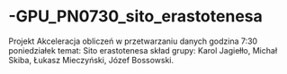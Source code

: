 # -GPU_PN0730_sito_erastotenesa
Projekt Akceleracja obliczeń w przetwarzaniu danych
godzina 7:30 poniedziałek
temat: Sito erastotenesa
skład grupy:
Karol Jagiełło,
Michał Skiba,
Łukasz Mieczyński,
Józef Bossowski.

